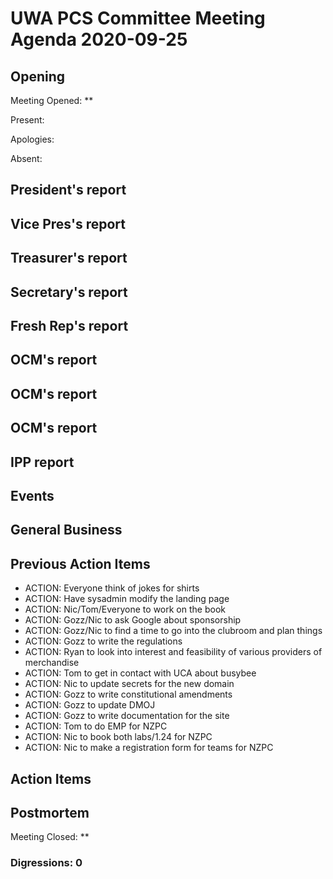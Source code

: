 # UWA PCS Committee Meeting Agenda 2020-09-25

## Opening

Meeting Opened: **

Present:

Apologies:

Absent:

## President's report

## Vice Pres's report

## Treasurer's report

## Secretary's report

## Fresh Rep's report

## OCM's report

## OCM's report

## OCM's report

## IPP report

## Events

## General Business

## Previous Action Items

- ACTION: Everyone think of jokes for shirts
- ACTION: Have sysadmin modify the landing page
- ACTION: Nic/Tom/Everyone to work on the book
- ACTION: Gozz/Nic to ask Google about sponsorship
- ACTION: Gozz/Nic to find a time to go into the clubroom and plan things
- ACTION: Gozz to write the regulations
- ACTION: Ryan to look into interest and feasibility of various providers of merchandise
- ACTION: Tom to get in contact with UCA about busybee
- ACTION: Nic to update secrets for the new domain
- ACTION: Gozz to write constitutional amendments
- ACTION: Gozz to update DMOJ
- ACTION: Gozz to write documentation for the site
- ACTION: Tom to do EMP for NZPC
- ACTION: Nic to book both labs/1.24 for NZPC
- ACTION: Nic to make a registration form for teams for NZPC

## Action Items

## Postmortem

Meeting Closed: **

### Digressions: 0
